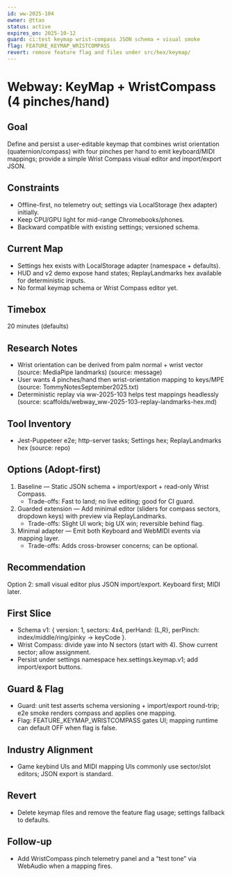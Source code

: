 ```yaml
---
id: ww-2025-104
owner: @ttao
status: active
expires_on: 2025-10-12
guard: ci:test keymap wrist-compass JSON schema + visual smoke
flag: FEATURE_KEYMAP_WRISTCOMPASS
revert: remove feature flag and files under src/hex/keymap/
---
```

# Webway: KeyMap + WristCompass (4 pinches/hand)

## Goal

Define and persist a user-editable keymap that combines wrist orientation (quaternion/compass) with four pinches per hand to emit keyboard/MIDI mappings; provide a simple Wrist Compass visual editor and import/export JSON.

## Constraints

- Offline-first, no telemetry out; settings via LocalStorage (hex adapter) initially.
- Keep CPU/GPU light for mid-range Chromebooks/phones.
- Backward compatible with existing settings; versioned schema.

## Current Map

- Settings hex exists with LocalStorage adapter (namespace + defaults).
- HUD and v2 demo expose hand states; ReplayLandmarks hex available for deterministic inputs.
- No formal keymap schema or Wrist Compass editor yet.

## Timebox

20 minutes (defaults)

## Research Notes

- Wrist orientation can be derived from palm normal + wrist vector (source: MediaPipe landmarks) (source: message)
- User wants 4 pinches/hand then wrist-orientation mapping to keys/MPE (source: TommyNotesSeptember2025.txt)
- Deterministic replay via ww-2025-103 helps test mappings headlessly (source: scaffolds/webway_ww-2025-103-replay-landmarks-hex.md)

## Tool Inventory

- Jest-Puppeteer e2e; http-server tasks; Settings hex; ReplayLandmarks hex (source: repo)

## Options (Adopt-first)

1. Baseline — Static JSON schema + import/export + read-only Wrist Compass.
   - Trade-offs: Fast to land; no live editing; good for CI guard.
2. Guarded extension — Add minimal editor (sliders for compass sectors, dropdown keys) with preview via ReplayLandmarks.
   - Trade-offs: Slight UI work; big UX win; reversible behind flag.
3. Minimal adapter — Emit both Keyboard and WebMIDI events via mapping layer.
   - Trade-offs: Adds cross-browser concerns; can be optional.

## Recommendation

Option 2: small visual editor plus JSON import/export. Keyboard first; MIDI later.

## First Slice

- Schema v1: { version: 1, sectors: 4x4, perHand: {L,R}, perPinch: index/middle/ring/pinky → keyCode }.
- Wrist Compass: divide yaw into N sectors (start with 4). Show current sector; allow assignment.
- Persist under settings namespace hex.settings.keymap.v1; add import/export buttons.

## Guard & Flag

- Guard: unit test asserts schema versioning + import/export round-trip; e2e smoke renders compass and applies one mapping.
- Flag: FEATURE_KEYMAP_WRISTCOMPASS gates UI; mapping runtime can default OFF when flag is false.

## Industry Alignment

- Game keybind UIs and MIDI mapping UIs commonly use sector/slot editors; JSON export is standard.

## Revert

- Delete keymap files and remove the feature flag usage; settings fallback to defaults.

## Follow-up

- Add WristCompass pinch telemetry panel and a “test tone” via WebAudio when a mapping fires.
